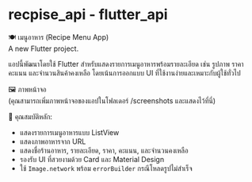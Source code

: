 # recpise_api - flutter_api

🍽️ เมนูอาหาร (Recipe Menu App)  
A new Flutter project.

แอปนี้พัฒนาโดยใช้ Flutter สำหรับแสดงรายการเมนูอาหารพร้อมรายละเอียด เช่น รูปภาพ ราคา คะแนน และจำนวนสินค้าคงเหลือ โดยเน้นการออกแบบ UI ที่ใช้งานง่ายและเหมาะกับผู้ใช้ทั่วไป

🖼️ ภาพหน้าจอ  
(คุณสามารถเพิ่มภาพหน้าจอของแอปในโฟลเดอร์ /screenshots และแสดงไว้ที่นี่)

🧩 คุณสมบัติหลัก:
- แสดงรายการเมนูอาหารแบบ ListView  
- แสดงภาพอาหารจาก URL  
- แสดงชื่อร้านอาหาร, รายละเอียด, ราคา, คะแนน, และจำนวนคงเหลือ  
- รองรับ UI ที่สวยงามด้วย Card และ Material Design  
- ใช้ `Image.network` พร้อม `errorBuilder` กรณีโหลดรูปไม่สำเร็จ
